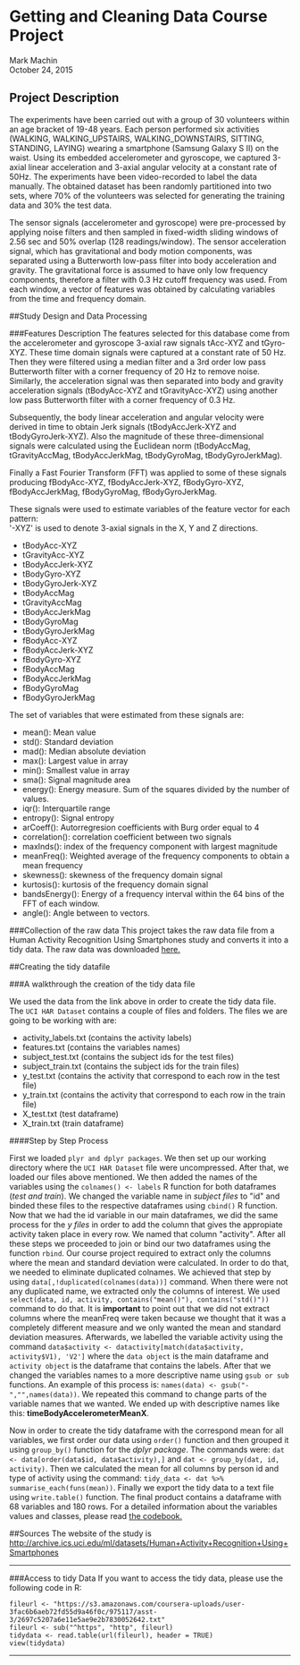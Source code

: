 # Getting and Cleaning Data Course Project
Mark Machin  
October 24, 2015  
## Project Description

The experiments have been carried out with a group of 30 volunteers within an age bracket of 19-48 years. Each person performed six activities (WALKING, WALKING_UPSTAIRS, WALKING_DOWNSTAIRS, SITTING, STANDING, LAYING) wearing a smartphone (Samsung Galaxy S II) on the waist. Using its embedded accelerometer and gyroscope, we captured 3-axial linear acceleration and 3-axial angular velocity at a constant rate of 50Hz. The experiments have been video-recorded to label the data manually. The obtained dataset has been randomly partitioned into two sets, where 70% of the volunteers was selected for generating the training data and 30% the test data. 

The sensor signals (accelerometer and gyroscope) were pre-processed by applying noise filters and then sampled in fixed-width sliding windows of 2.56 sec and 50% overlap (128 readings/window). The sensor acceleration signal, which has gravitational and body motion components, was separated using a Butterworth low-pass filter into body acceleration and gravity. The gravitational force is assumed to have only low frequency components, therefore a filter with 0.3 Hz cutoff frequency was used. From each window, a vector of features was obtained by calculating variables from the time and frequency domain. 

##Study Design and Data Processing

###Features Description
The features selected for this database come from the accelerometer and gyroscope 3-axial raw signals tAcc-XYZ and tGyro-XYZ. These time domain signals were captured at a constant rate of 50 Hz. Then they were filtered using a median filter and a 3rd order low pass Butterworth filter with a corner frequency of 20 Hz to remove noise. Similarly, the acceleration signal was then separated into body and gravity acceleration signals (tBodyAcc-XYZ and tGravityAcc-XYZ) using another low pass Butterworth filter with a corner frequency of 0.3 Hz. 

Subsequently, the body linear acceleration and angular velocity were derived in time to obtain Jerk signals (tBodyAccJerk-XYZ and tBodyGyroJerk-XYZ). Also the magnitude of these three-dimensional signals were calculated using the Euclidean norm (tBodyAccMag, tGravityAccMag, tBodyAccJerkMag, tBodyGyroMag, tBodyGyroJerkMag). 

Finally a Fast Fourier Transform (FFT) was applied to some of these signals producing fBodyAcc-XYZ, fBodyAccJerk-XYZ, fBodyGyro-XYZ, fBodyAccJerkMag, fBodyGyroMag, fBodyGyroJerkMag.

These signals were used to estimate variables of the feature vector for each pattern:  
'-XYZ' is used to denote 3-axial signals in the X, Y and Z directions.

- tBodyAcc-XYZ
- tGravityAcc-XYZ
- tBodyAccJerk-XYZ
- tBodyGyro-XYZ
- tBodyGyroJerk-XYZ
- tBodyAccMag
- tGravityAccMag
- tBodyAccJerkMag
- tBodyGyroMag
- tBodyGyroJerkMag
- fBodyAcc-XYZ
- fBodyAccJerk-XYZ
- fBodyGyro-XYZ
- fBodyAccMag
- fBodyAccJerkMag
- fBodyGyroMag
- fBodyGyroJerkMag

The set of variables that were estimated from these signals are: 

- mean(): Mean value
- std(): Standard deviation
- mad(): Median absolute deviation 
- max(): Largest value in array
- min(): Smallest value in array
- sma(): Signal magnitude area
- energy(): Energy measure. Sum of the squares divided by the number of values. 
- iqr(): Interquartile range 
- entropy(): Signal entropy
- arCoeff(): Autorregresion coefficients with Burg order equal to 4
- correlation(): correlation coefficient between two signals
- maxInds(): index of the frequency component with largest magnitude
- meanFreq(): Weighted average of the frequency components to obtain a mean frequency
- skewness(): skewness of the frequency domain signal 
- kurtosis(): kurtosis of the frequency domain signal 
- bandsEnergy(): Energy of a frequency interval within the 64 bins of the FFT of each window.
- angle(): Angle between to vectors.

###Collection of the raw data
This project takes the raw data file from a Human Activity Recognition Using Smartphones study and converts it into a tidy data. The raw data was downloaded  [here.](https://d396qusza40orc.cloudfront.net/getdata%2Fprojectfiles%2FUCI%20HAR%20Dataset.zip)


##Creating the tidy datafile

###A walkthrough the creation of the tidy data file

We used the data from the link above in order to create the tidy data file. The `UCI HAR Dataset` contains a couple of files and folders. The files we are going to be working with are:

- activity_labels.txt  (contains the activity labels)
- features.txt  (contains the variables names)
- subject_test.txt  (contains the subject ids for the test files)
- subject_train.txt (contains the subject ids for the train files)
- y_test.txt (contains the activity that correspond to each row in the test file)
- y_train.txt (contains the activity that correspond to each row in the train file)
- X_test.txt (test dataframe)
- X_train.txt (train dataframe)

####Step by Step Process

First we loaded `plyr and dplyr packages`. We then set up our working directory where the `UCI HAR Dataset` file were uncompressed. After that, we loaded our files above mentioned.
We then added the names of the variables using the `colnames() <- labels` R function for both dataframes (*test and train*). We changed the variable name in *subject files* to "id" and binded these files to the respective dataframes using `cbind()` R function. Now that we had the id variable in our main dataframes, we did the same process for the *y files* in order to add the column that gives the appropiate activity taken place in every row. We named that column "activity". After all these steps we proceeded to join or bind our two dataframes using the function `rbind`. 
Our course project required to extract only the columns where the mean and standard deviation were calculated. In order to do that, we needed to eliminate duplicated colnames. We achieved that step by using `data[,!duplicated(colnames(data))]` command. When there were not any duplicated name, we extracted only the columns of interest. We used
`select(data, id, activity, contains("mean()"), contains("std()"))` command to do that. It is **important** to point out that we did not extract columns where the meanFreq were taken because we thought that it was a completely different measure and we only wanted the mean and standard deviation measures. 
Afterwards, we labelled the variable activity using the command `data$activity <- datactivity[match(data$activity, activity$V1), 'V2']` where the `data object` is the main dataframe and `activity object` is the dataframe that contains the labels. After that we changed the variables names to a more descriptive name using `gsub or sub` functions. An example of this process is: `names(data) <- gsub("-","",names(data))`. We repeated this command to change parts of the variable names that we wanted. We ended up with descriptive names like this: **timeBodyAccelerometerMeanX**. 

Now in order to create the tidy dataframe with the correspond mean for all variables, we first order our data using `order()` function and then grouped it using `group_by()` function for the *dplyr package*. The commands were: `dat <- data[order(data$id, data$activity),]` and `dat <- group_by(dat, id, activity)`. Then we calculated the mean for all columns by person id and type of activity using the command: `tidy_data <- dat %>% summarise_each(funs(mean))`. 
Finally we export the tidy data to a text file using `write.table()` function. The final product contains a dataframe with 68 variables and 180 rows. For a detailed information about the variables values and classes, please read [the codebook.](https://github.com/kramus/Getting-and-Cleaning-Data-Project/blob/master/Codebook.md)

##Sources
The website of the study is http://archive.ics.uci.edu/ml/datasets/Human+Activity+Recognition+Using+Smartphones

****
###Access to tidy Data
If you want to access the tidy data, please use the following code in R:
```
fileurl <- "https://s3.amazonaws.com/coursera-uploads/user-3fac6b6aeb72fd55d9a46f0c/975117/asst-3/2697c5207a6e11e5ae9e2b7830052642.txt"
fileurl <- sub("^https", "http", fileurl)
tidydata <- read.table(url(fileurl), header = TRUE)
view(tidydata)
```

****
